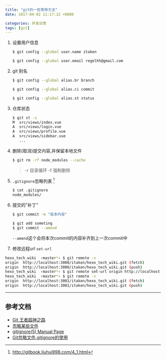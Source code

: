 ```yaml
---
title: "git的一些常用方法"
date: 2017-04-02 11:17:12 +0800

categories: 开发日常
tags: [git]
---
```


1. 设置用户信息
    ```bash
    $ git config --global user.name itaken

    $ git config --global user.email regelhh@gmail.com
    ```

1. git 别名
    ```bash
    $ git config --global alias.br branch

    $ git config --global alias.ci commit

    $ git config --global alias.st status
    ```

1. 仓库状态
    ```bash
    $ git st -s
    M  src/views/index.vue
    A  src/views/login.vue
    A  src/views/profile.vue
    A  src/views/sidebar.vue
       ...
    ```

1. 删除(取消)提交内容,并保留本地文件
    ```bash
    $ git rm -rf node_modules --cache
    ```
    > -r 目录循环 -f 强制删除

1. `.gitignore`忽略列表 [^1]
    ```bash
    $ cat .gitignore
    node_modules/
    ```

1. 提交的"补丁"
    ```bash
    $ git commit -m "版本内容"

    $ git add someting
    $ git commit --amend
    ```
    `--amend`这个会将本次commit的内容补齐到上一次commit中

1. 修改远程url `set-url`
```bash
hexo_tech_wiki  ‹master*› $ git remote -v                                                           1 ↵
origin	http://localhost:3000/itaken/hexo_tech_wiki.git (fetch)
origin	http://localhost:3000/itaken/hexo_tech_wiki.git (push)
hexo_tech_wiki  ‹master*› $ git remote set-url origin http://localhost:3001/itaken/hexo_tech_wiki.git
hexo_tech_wiki  ‹master*› $ git remote -v                                                            
origin	http://localhost:3001/itaken/hexo_tech_wiki.git (fetch)
origin	http://localhost:3001/itaken/hexo_tech_wiki.git (push)
```


---
## 参考文档
- [Git 王者超神之路](http://mp.weixin.qq.com/s?__biz=MzA4MjEyNTA5Mw==&mid=2652564435&idx=1&sn=8b9c9db432fd9b9183bd20de6caef443&chksm=8464c399b3134a8f1f6338e0f04020333bfe706e04a8b8b8461ac27d7a343681b8b6d9f53876&mpshare=1&scene=23&srcid=1214YFuAzIAUUyuFAfIdmynI#rd)
- [忽略某些文件](http://gitbook.liuhui998.com/4_1.html)  
- [gitignore(5) Manual Page](https://www.kernel.org/pub/software/scm/git/docs/gitignore.html)
- [Git忽略文件.gitignore的使用](http://www.jianshu.com/p/a09a9b40ad20)


[^1]: http://gitbook.liuhui998.com/4_1.html
